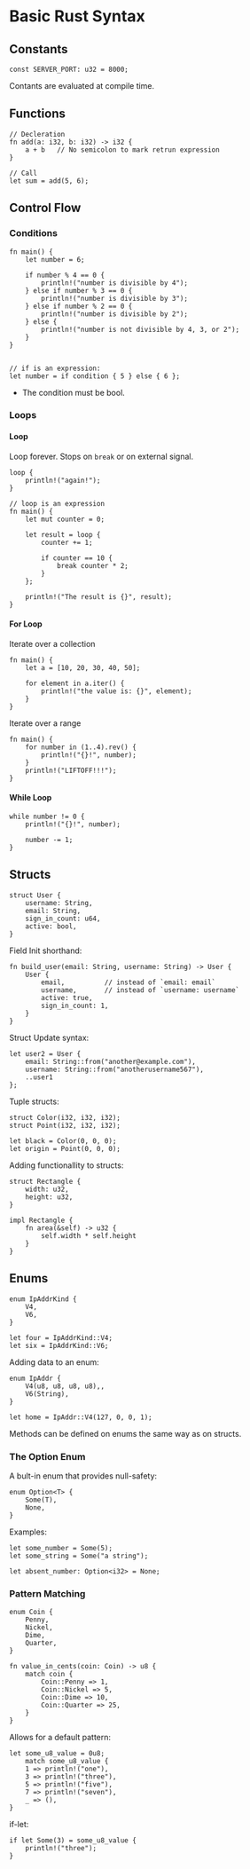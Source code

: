 # Basic Rust Syntax

## Constants
```
const SERVER_PORT: u32 = 8000;
```
Contants are evaluated at compile time.

## Functions

```
// Decleration
fn add(a: i32, b: i32) -> i32 {
    a + b 	// No semicolon to mark retrun expression
}

// Call
let sum = add(5, 6);
```

## Control Flow

### Conditions
```
fn main() {
    let number = 6;

    if number % 4 == 0 {
        println!("number is divisible by 4");
    } else if number % 3 == 0 {
        println!("number is divisible by 3");
    } else if number % 2 == 0 {
        println!("number is divisible by 2");
    } else {
        println!("number is not divisible by 4, 3, or 2");
    }
}


// if is an expression:
let number = if condition { 5 } else { 6 };

```
* The condition must be bool.

### Loops

#### Loop

Loop forever. Stops on `break` or on external signal.
```
loop {
	println!("again!");
}

// loop is an expression
fn main() {
    let mut counter = 0;

    let result = loop {
        counter += 1;

        if counter == 10 {
            break counter * 2;
        }
    };

    println!("The result is {}", result);
}
```

#### For Loop

Iterate over a collection
```
fn main() {
    let a = [10, 20, 30, 40, 50];

    for element in a.iter() {
        println!("the value is: {}", element);
    }
}
```

Iterate over a range
```
fn main() {
    for number in (1..4).rev() {
        println!("{}!", number);
    }
    println!("LIFTOFF!!!");
}
```

#### While Loop

```
while number != 0 {
    println!("{}!", number);

    number -= 1;
}
```
## Structs

```
struct User {
    username: String,
    email: String,
    sign_in_count: u64,
    active: bool,
}
```
Field Init shorthand:
```
fn build_user(email: String, username: String) -> User {
    User {
        email,          // instead of `email: email`
        username,       // instead of `username: username`
        active: true,
        sign_in_count: 1,
    }
}
```
Struct Update syntax:
```
let user2 = User {
    email: String::from("another@example.com"),
    username: String::from("anotherusername567"),
    ..user1
};
```
Tuple structs:
```
struct Color(i32, i32, i32);
struct Point(i32, i32, i32);

let black = Color(0, 0, 0);
let origin = Point(0, 0, 0);
```
Adding functionallity to structs:
```
struct Rectangle {
    width: u32,
    height: u32,
}

impl Rectangle {
    fn area(&self) -> u32 {
        self.width * self.height
    }
}
```

## Enums
```
enum IpAddrKind {
    V4,
    V6,
}

let four = IpAddrKind::V4;
let six = IpAddrKind::V6;
```
Adding data to an enum:
```
enum IpAddr {
    V4(u8, u8, u8, u8),,
    V6(String),
}

let home = IpAddr::V4(127, 0, 0, 1);
```
Methods can be defined on enums the same way as on structs.

### The Option Enum
A bult-in enum that provides null-safety:
```
enum Option<T> {
    Some(T),
    None,
}
```
Examples:
```
let some_number = Some(5);
let some_string = Some("a string");

let absent_number: Option<i32> = None;
```

### Pattern Matching
```
enum Coin {
    Penny,
    Nickel,
    Dime,
    Quarter,
}

fn value_in_cents(coin: Coin) -> u8 {
    match coin {
        Coin::Penny => 1,
        Coin::Nickel => 5,
        Coin::Dime => 10,
        Coin::Quarter => 25,
    }
}
```
Allows for a default pattern:
```
let some_u8_value = 0u8;
    match some_u8_value {
    1 => println!("one"),
    3 => println!("three"),
    5 => println!("five"),
    7 => println!("seven"),
    _ => (),
}
```
if-let:
```
if let Some(3) = some_u8_value {
    println!("three");
}
```